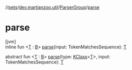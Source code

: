 //[pets](../../../index.md)/[dev.martianzoo.util](../index.md)/[ParserGroup](index.md)/[parse](parse.md)

# parse

[jvm]\
inline fun &lt;[T](parse.md) : [B](index.md)&gt; [parse](parse.md)(input: TokenMatchesSequence): [T](parse.md)

abstract fun &lt;[T](parse.md) : [B](index.md)&gt; [parse](parse.md)(type: [KClass](https://kotlinlang.org/api/latest/jvm/stdlib/kotlin.reflect/-k-class/index.html)&lt;[T](parse.md)&gt;, input: TokenMatchesSequence): [T](parse.md)
